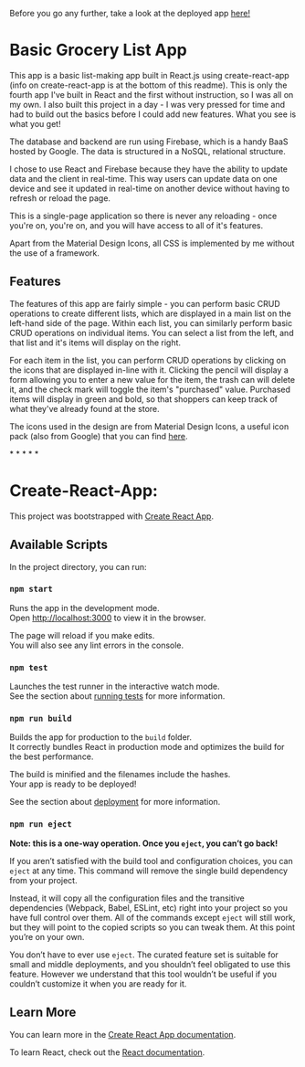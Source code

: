 
Before you go any further, take a look at the deployed app [here!](https://nholden212-grocery-list-app.herokuapp.com/)

# Basic Grocery List App

This app is a basic list-making app built in React.js using create-react-app (info on create-react-app is at the bottom of this readme).
This is only the fourth app I've built in React and the first without instruction, so I was all on my own. I also built this project in a day - I was very pressed for time and had to build out the basics before I could add new features. What you see is what you get!

The database and backend are run using Firebase, which is a handy BaaS hosted by Google. The data is structured in a NoSQL, relational structure.

I chose to use React and Firebase because they have the ability to update data and the client in real-time.
This way users can update data on one device and see it updated in real-time on another device without having to refresh or reload the page.

This is a single-page application so there is never any reloading - once you're on, you're on, and you will have access to all of it's features.

Apart from the Material Design Icons, all CSS is implemented by me without the use of a framework.

## Features

The features of this app are fairly simple - you can perform basic CRUD operations to create different lists, which are displayed in a main list on the left-hand side of the page. Within each list, you can similarly perform basic CRUD operations on individual items. You can select a list from the left, and that list and it's items will display on the right.

For each item in the list, you can perform CRUD operations by clicking on the icons that are displayed in-line with it. Clicking the pencil will display a form allowing you to enter a new value for the item, the trash can will delete it, and the check mark will toggle the item's "purchased" value. Purchased items will display in green and bold, so that shoppers can keep track of what they've already found at the store.

The icons used in the design are from Material Design Icons, a useful icon pack (also from Google) that you can find [here](https://material.io/tools/icons/).


\* * * * *


# Create-React-App:

This project was bootstrapped with [Create React App](https://github.com/facebook/create-react-app).

## Available Scripts

In the project directory, you can run:

### `npm start`

Runs the app in the development mode.<br>
Open [http://localhost:3000](http://localhost:3000) to view it in the browser.

The page will reload if you make edits.<br>
You will also see any lint errors in the console.

### `npm test`

Launches the test runner in the interactive watch mode.<br>
See the section about [running tests](https://facebook.github.io/create-react-app/docs/running-tests) for more information.

### `npm run build`

Builds the app for production to the `build` folder.<br>
It correctly bundles React in production mode and optimizes the build for the best performance.

The build is minified and the filenames include the hashes.<br>
Your app is ready to be deployed!

See the section about [deployment](https://facebook.github.io/create-react-app/docs/deployment) for more information.

### `npm run eject`

**Note: this is a one-way operation. Once you `eject`, you can’t go back!**

If you aren’t satisfied with the build tool and configuration choices, you can `eject` at any time. This command will remove the single build dependency from your project.

Instead, it will copy all the configuration files and the transitive dependencies (Webpack, Babel, ESLint, etc) right into your project so you have full control over them. All of the commands except `eject` will still work, but they will point to the copied scripts so you can tweak them. At this point you’re on your own.

You don’t have to ever use `eject`. The curated feature set is suitable for small and middle deployments, and you shouldn’t feel obligated to use this feature. However we understand that this tool wouldn’t be useful if you couldn’t customize it when you are ready for it.

## Learn More

You can learn more in the [Create React App documentation](https://facebook.github.io/create-react-app/docs/getting-started).

To learn React, check out the [React documentation](https://reactjs.org/).
